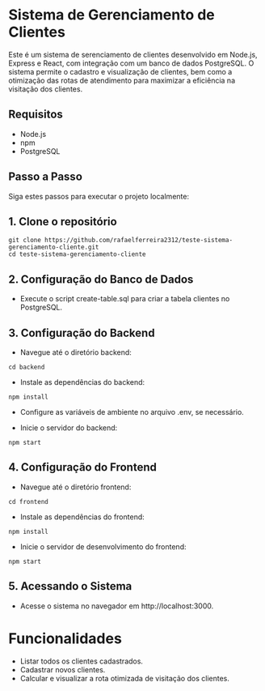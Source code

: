 # Sistema de Gerenciamento de Clientes
Este é um sistema de serenciamento de clientes desenvolvido em Node.js, Express e React, com integração com um banco de dados PostgreSQL. O sistema permite o cadastro e visualização de clientes, bem como a otimização das rotas de atendimento para maximizar a eficiência na visitação dos clientes.

## Requisitos
* Node.js
* npm
* PostgreSQL

## Passo a Passo
Siga estes passos para executar o projeto localmente:

## 1. Clone o repositório
```
git clone https://github.com/rafaelferreira2312/teste-sistema-gerenciamento-cliente.git
cd teste-sistema-gerenciamento-cliente
```

## 2. Configuração do Banco de Dados
* Execute o script create-table.sql para criar a tabela clientes no PostgreSQL.

## 3. Configuração do Backend
* Navegue até o diretório backend:

```
cd backend
```

* Instale as dependências do backend:

```
npm install
```
* Configure as variáveis de ambiente no arquivo .env, se necessário.

* Inicie o servidor do backend:

```
npm start
```

## 4. Configuração do Frontend
* Navegue até o diretório frontend:

```
cd frontend
```

* Instale as dependências do frontend:

```
npm install
```

* Inicie o servidor de desenvolvimento do frontend:

```
npm start
```

## 5. Acessando o Sistema
* Acesse o sistema no navegador em http://localhost:3000.

# Funcionalidades
* Listar todos os clientes cadastrados.
* Cadastrar novos clientes.
* Calcular e visualizar a rota otimizada de visitação dos clientes.
